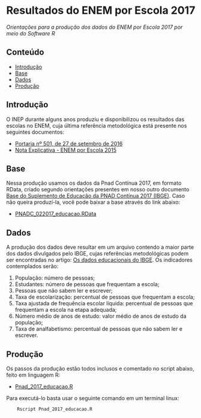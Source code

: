 Resultados do ENEM por Escola 2017
========

_Orientações para a produção dos dados do ENEM por Escola 2017 por meio do Software R_

## Conteúdo

- [Introdução](#introdução)
- [Base](#base)
- [Dados](#dados)
- [Produção](#produção)

## Introdução

O INEP durante alguns anos produziu e disponibilizou os resultados das escolas no ENEM, cuja última referência metodológica está presente nos seguintes documentos:
- <a href="http://download.inep.gov.br//educacao_basica/enem/enem_por_escola/2015/Planilhas_Enem_2015_download.xlsx">Portaria nº 501, de 27 de setembro de 2016 </a>
- <a href="http://download.inep.gov.br/educacao_basica/enem/nota_tecnica/2015/nota_explicativa_enem2015_por_escola.pdf">Nota Explicativa - ENEM por Escola 2015</a>

## Base

Nessa produção usamos os dados da Pnad Contínua 2017, em formato RData, criado segundo orientações presentes em nosso outro documento <a href="https://github.com/professorvirtual/educadata/tree/master/bases/pnad/2017">Base do Suplemento de Educação da PNAD Contínua 2017 (IBGE)</a>. Caso não queira produzí-la, você pode baixar a base através do link abaixo:
- <a href="https://educadata.com.br/download/pnad-continua-2017-educacao-base-completa-em-rdata/">PNADC_022017_educacao.RData</a>

## Dados

A produção dos dados deve resultar em um arquivo contendo a maior parte dos dados divulgados pelo IBGE, cujas referências metodológicas podem ser encontradas no artigo: <a href="https://educadata.com.br/os-dados-educacionais-da-pnad-continua-publicados-pelo-ibge/">Os dados educacionais do IBGE</a>. Os indicadores contemplados serão:
1. População: número de pessoas;
2. Estudantes: número de pessoas que frequentam a escola;
3. Pessoas que não sabem ler e escrever;
4. Taxa de escolarização: percentual de pessoas que frequentam a escola;
5. Taxa ajustada de frequência escolar líquida: percentual de pessoas que frequentam a escola na etapa adequada;
6. Número médio de anos de estudo: valor médio de anos de estudo da população;
7. Taxa de analfabetismo: percentual de pessoas que não sabem ler e escrever.

## Produção

Os passos da produção estão todos inclusos e comentado no script abaixo, feito em linguagem R:
- <a href="https://github.com/professorvirtual/educadata/blob/master/dados/pnad/2017/pnad_2017_educacao.R">Pnad_2017_educacao.R</a>

Para executá-lo basta usar o seguinte comando em um terminal linux:

        Rscript Pnad_2017_educacao.R


